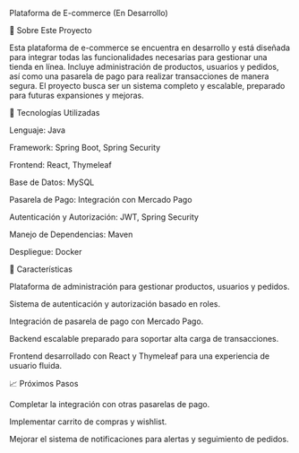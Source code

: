 Plataforma de E-commerce (En Desarrollo)

📄 Sobre Este Proyecto

Esta plataforma de e-commerce se encuentra en desarrollo y está diseñada para integrar todas las funcionalidades necesarias para gestionar una tienda en línea. Incluye administración de productos, usuarios y pedidos, así como una pasarela de pago para realizar transacciones de manera segura. El proyecto busca ser un sistema completo y escalable, preparado para futuras expansiones y mejoras.

🔧 Tecnologías Utilizadas


Lenguaje: Java

Framework: Spring Boot, Spring Security

Frontend: React, Thymeleaf

Base de Datos: MySQL

Pasarela de Pago: Integración con Mercado Pago

Autenticación y Autorización: JWT, Spring Security

Manejo de Dependencias: Maven

Despliegue: Docker

🚀 Características

Plataforma de administración para gestionar productos, usuarios y pedidos.

Sistema de autenticación y autorización basado en roles.

Integración de pasarela de pago con Mercado Pago.

Backend escalable preparado para soportar alta carga de transacciones.

Frontend desarrollado con React y Thymeleaf para una experiencia de usuario fluida.

📈 Próximos Pasos

Completar la integración con otras pasarelas de pago.

Implementar carrito de compras y wishlist.

Mejorar el sistema de notificaciones para alertas y seguimiento de pedidos.
